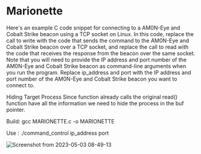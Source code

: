 # Marionette
Here's an example C code snippet for connecting to a AM0N-Eye and Cobalt Strike beacon using a TCP socket on Linux.
In this code, replace the call to write with the code that sends the command to the AM0N-Eye and Cobalt Strike beacon over a TCP socket, and replace the call to read with the code that receives the response from the beacon over the same socket. 
Note that you will need to provide the IP address and port number of the AM0N-Eye and Cobalt Strike beacon as command-line arguments when you run the program.
Replace ip_address and port with the IP address and port number of the AM0N-Eye and Cobalt Strike beacon you want to connect to.

Hiding  Target Process
Since function already calls the original read() function  have all the information we need to hide the process in the buf pointer.


Build: gcc MARIONETTE.c -o MARIONETTE

Use : ./command_control ip_address port


                                       


![Screenshot from 2023-05-03 08-49-13](https://user-images.githubusercontent.com/121706460/235921849-c3766e12-ec4e-4e03-995d-2f038bf05127.png)
